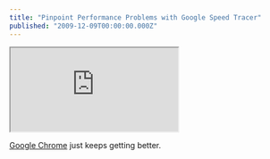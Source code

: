 ```yaml
---
title: "Pinpoint Performance Problems with Google Speed Tracer"
published: "2009-12-09T00:00:00.000Z"
---
```


<div class="videowrapper">
  <iframe src="https://www.youtube.com/embed/43DZEy_J694" allowfullscreen></iframe>
</div>

[Google Chrome](http://www.google.com/chrome) just keeps getting better.
